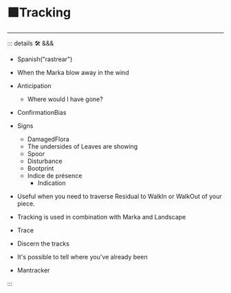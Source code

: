 # 🟩<eko>Tracking</eko>

---

<!-- =================================================== -->
<!-- =================================================== -->
<!-- =================================================== -->
<!-- =================================================== -->
<!-- =================================================== -->
::: details 🛠 <dev>&&&</dev>

- Spanish("rastrear")
- When the Marka blow away in the wind
- Anticipation
    - Where would I have gone?
- ConfirmationBias
- Signs
    - DamagedFlora
    - The undersides of Leaves are showing
    - Spoor
    - Disturbance
    - Bootprint
    - Indice de présence
        - Indication
- Useful when you need to traverse Residual to WalkIn or WalkOut of your piece.

- Tracking is used in combination with Marka and Landscape
- Trace
- Discern the tracks
- It's possible to tell where you've already been
- Mantracker

:::
